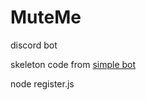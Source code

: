 # MuteMe
 discord bot


skeleton code from [simple bot](https://github.com/kastleghost/simplebot.git)

node register.js